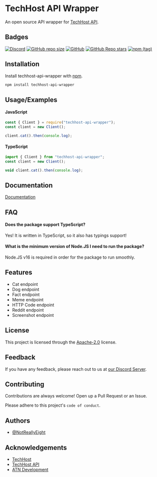 # TechHost API Wrapper

An open source API wrapper for [TechHost API](https://api.techhost.live).

## Badges

[![Discord](https://img.shields.io/discord/746291190009430049?color=%235865f2&label=ATN%20Development&logo=discord)](https://discord.gg/qnqdUxF) [![GitHub repo size](https://img.shields.io/github/repo-size/NotReallyEight/techhost-api-wrapper?color=%23171515&label=Repository%20Size&logo=github)](https://github.com/NotReallyEight/techhost-api-wrapper) [![GitHub](https://img.shields.io/github/license/NotReallyEight/techhost-api-wrapper?label=License)](https://apache.org/licenses/LICENSE-2.0) [![GitHub Repo stars](https://img.shields.io/github/stars/NotReallyEight/techhost-api-wrapper?color=%23171515&label=Repository%20Stars&logo=github)](https://github.com/NotReallyEight/techhost-api-wrapper) [![npm (tag)](https://img.shields.io/npm/v/techhost-api-wrapper/latest?color=%23cc3534&logo=npm)](https://npmjs.com/package/techhost-api-wrapper) 

## Installation

Install techhost-api-wrapper with [npm](https://npmjs.com/package/techhost-api-wrapper).

```bash
npm install techhost-api-wrapper
```
    
## Usage/Examples

#### JavaScript

```javascript
const { Client } = require("techhost-api-wrapper");
const client = new Client();

client.cat().then(console.log);
```

#### TypeScript

```typescript
import { Client } from "techhost-api-wrapper";
const client = new Client();

void client.cat().then(console.log);
```


## Documentation

[Documentation](https://notreallyeight.tk/techhost-api-wrapper)


## FAQ

#### Does the package support TypeScript?

Yes! It is written in TypeScript, so it also has typings support!

#### What is the minimum version of Node.JS I need to run the package?

Node.JS v16 is required in order for the package to run smoothly.

## Features

- Cat endpoint
- Dog endpoint
- Fact endpoint
- Meme endpoint
- HTTP Code endpoint
- Reddit endpoint
- Screenshot endpoint

## License

This project is licensed through the [Apache-2.0](https://.apache.org/licenses/LICENSE-2.0) license.


## Feedback

If you have any feedback, please reach out to us at [our Discord Server](https://discord.gg/qnqdUxF).

## Contributing

Contributions are always welcome! Open up a Pull Request or an Issue.

Please adhere to this project's `code of conduct`.


## Authors

- [@NotReallyEight](https://github.com/NotReallyEight)


## Acknowledgements

 - [TechHost](https://techhost.live)
 - [TechHost API](https://api.techhost.live)
 - [ATN Development](https://discord.gg/qnqdUxF)
